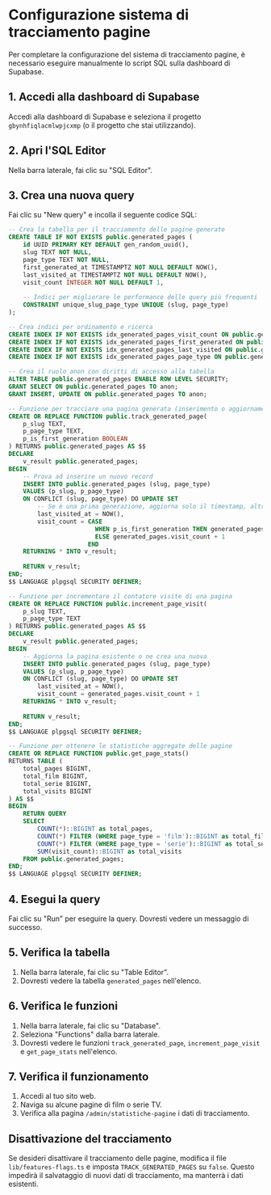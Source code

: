 # Configurazione sistema di tracciamento pagine

Per completare la configurazione del sistema di tracciamento pagine, è necessario eseguire manualmente lo script SQL sulla dashboard di Supabase.

## 1. Accedi alla dashboard di Supabase

Accedi alla dashboard di Supabase e seleziona il progetto `gbynhfiqlacmlwpjcxmp` (o il progetto che stai utilizzando).

## 2. Apri l'SQL Editor

Nella barra laterale, fai clic su "SQL Editor".

## 3. Crea una nuova query

Fai clic su "New query" e incolla il seguente codice SQL:

```sql
-- Crea la tabella per il tracciamento delle pagine generate
CREATE TABLE IF NOT EXISTS public.generated_pages (
    id UUID PRIMARY KEY DEFAULT gen_random_uuid(),
    slug TEXT NOT NULL,
    page_type TEXT NOT NULL,
    first_generated_at TIMESTAMPTZ NOT NULL DEFAULT NOW(),
    last_visited_at TIMESTAMPTZ NOT NULL DEFAULT NOW(),
    visit_count INTEGER NOT NULL DEFAULT 1,
    
    -- Indici per migliorare le performance delle query più frequenti
    CONSTRAINT unique_slug_page_type UNIQUE (slug, page_type)
);

-- Crea indici per ordinamento e ricerca
CREATE INDEX IF NOT EXISTS idx_generated_pages_visit_count ON public.generated_pages (visit_count DESC);
CREATE INDEX IF NOT EXISTS idx_generated_pages_first_generated ON public.generated_pages (first_generated_at DESC);
CREATE INDEX IF NOT EXISTS idx_generated_pages_last_visited ON public.generated_pages (last_visited_at DESC);
CREATE INDEX IF NOT EXISTS idx_generated_pages_page_type ON public.generated_pages (page_type);

-- Crea il ruolo anon con diritti di accesso alla tabella
ALTER TABLE public.generated_pages ENABLE ROW LEVEL SECURITY;
GRANT SELECT ON public.generated_pages TO anon;
GRANT INSERT, UPDATE ON public.generated_pages TO anon;

-- Funzione per tracciare una pagina generata (inserimento o aggiornamento)
CREATE OR REPLACE FUNCTION public.track_generated_page(
    p_slug TEXT,
    p_page_type TEXT,
    p_is_first_generation BOOLEAN
) RETURNS public.generated_pages AS $$
DECLARE
    v_result public.generated_pages;
BEGIN
    -- Prova ad inserire un nuovo record
    INSERT INTO public.generated_pages (slug, page_type)
    VALUES (p_slug, p_page_type)
    ON CONFLICT (slug, page_type) DO UPDATE SET
        -- Se è una prima generazione, aggiorna solo il timestamp, altrimenti incrementa le visite
        last_visited_at = NOW(),
        visit_count = CASE 
                        WHEN p_is_first_generation THEN generated_pages.visit_count 
                        ELSE generated_pages.visit_count + 1 
                      END
    RETURNING * INTO v_result;
    
    RETURN v_result;
END;
$$ LANGUAGE plpgsql SECURITY DEFINER;

-- Funzione per incrementare il contatore visite di una pagina
CREATE OR REPLACE FUNCTION public.increment_page_visit(
    p_slug TEXT,
    p_page_type TEXT
) RETURNS public.generated_pages AS $$
DECLARE
    v_result public.generated_pages;
BEGIN
    -- Aggiorna la pagina esistente o ne crea una nuova
    INSERT INTO public.generated_pages (slug, page_type)
    VALUES (p_slug, p_page_type)
    ON CONFLICT (slug, page_type) DO UPDATE SET
        last_visited_at = NOW(),
        visit_count = generated_pages.visit_count + 1
    RETURNING * INTO v_result;
    
    RETURN v_result;
END;
$$ LANGUAGE plpgsql SECURITY DEFINER;

-- Funzione per ottenere le statistiche aggregate delle pagine
CREATE OR REPLACE FUNCTION public.get_page_stats()
RETURNS TABLE (
    total_pages BIGINT,
    total_film BIGINT,
    total_serie BIGINT,
    total_visits BIGINT
) AS $$
BEGIN
    RETURN QUERY
    SELECT 
        COUNT(*)::BIGINT as total_pages,
        COUNT(*) FILTER (WHERE page_type = 'film')::BIGINT as total_film,
        COUNT(*) FILTER (WHERE page_type = 'serie')::BIGINT as total_serie,
        SUM(visit_count)::BIGINT as total_visits
    FROM public.generated_pages;
END;
$$ LANGUAGE plpgsql SECURITY DEFINER;
```

## 4. Esegui la query

Fai clic su "Run" per eseguire la query. Dovresti vedere un messaggio di successo.

## 5. Verifica la tabella

1. Nella barra laterale, fai clic su "Table Editor".
2. Dovresti vedere la tabella `generated_pages` nell'elenco.

## 6. Verifica le funzioni

1. Nella barra laterale, fai clic su "Database".
2. Seleziona "Functions" dalla barra laterale.
3. Dovresti vedere le funzioni `track_generated_page`, `increment_page_visit` e `get_page_stats` nell'elenco.

## 7. Verifica il funzionamento

1. Accedi al tuo sito web.
2. Naviga su alcune pagine di film o serie TV.
3. Verifica alla pagina `/admin/statistiche-pagine` i dati di tracciamento.

## Disattivazione del tracciamento

Se desideri disattivare il tracciamento delle pagine, modifica il file `lib/features-flags.ts` e imposta `TRACK_GENERATED_PAGES` su `false`. Questo impedirà il salvataggio di nuovi dati di tracciamento, ma manterrà i dati esistenti. 